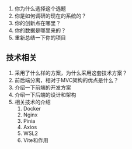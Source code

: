 

1. 你为什么选择这个选题
2. 你是如何调研的现在的系统的？
3. 你的创新点在哪里？
4. 你的数据是哪里来的？
5. 重新总结一下你的项目

## 技术相关

1. 采用了什么样的方案，为什么采用这套技术方案？
2. 前后端分离，相对于MVC架构的优点是什么？
3. 介绍一下前端的开发方案
4. 介绍一下后端的设计和架构
5. 相关技术的介绍
	1. Docker
	2. Nginx
	3. Pinia
	4. Axios
	5. WSL2
	6. Vite和作用
